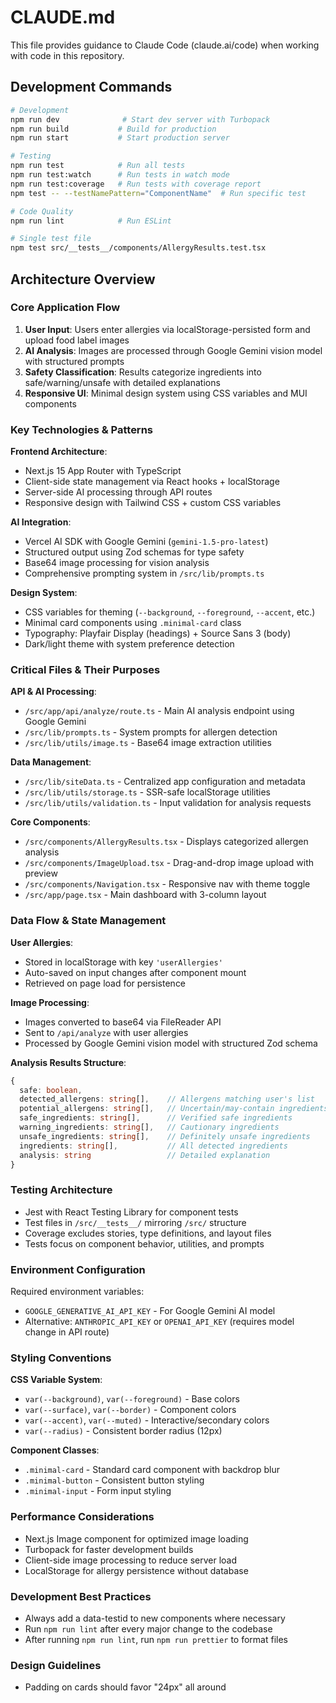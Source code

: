 # CLAUDE.md

This file provides guidance to Claude Code (claude.ai/code) when working with code in this repository.

## Development Commands

```bash
# Development
npm run dev              # Start dev server with Turbopack
npm run build           # Build for production
npm run start           # Start production server

# Testing
npm run test            # Run all tests
npm run test:watch      # Run tests in watch mode
npm run test:coverage   # Run tests with coverage report
npm test -- --testNamePattern="ComponentName"  # Run specific test

# Code Quality
npm run lint            # Run ESLint

# Single test file
npm test src/__tests__/components/AllergyResults.test.tsx
```

## Architecture Overview

### Core Application Flow

1. **User Input**: Users enter allergies via localStorage-persisted form and upload food label images
2. **AI Analysis**: Images are processed through Google Gemini vision model with structured prompts
3. **Safety Classification**: Results categorize ingredients into safe/warning/unsafe with detailed explanations
4. **Responsive UI**: Minimal design system using CSS variables and MUI components

### Key Technologies & Patterns

**Frontend Architecture**:

- Next.js 15 App Router with TypeScript
- Client-side state management via React hooks + localStorage
- Server-side AI processing through API routes
- Responsive design with Tailwind CSS + custom CSS variables

**AI Integration**:

- Vercel AI SDK with Google Gemini (`gemini-1.5-pro-latest`)
- Structured output using Zod schemas for type safety
- Base64 image processing for vision analysis
- Comprehensive prompting system in `/src/lib/prompts.ts`

**Design System**:

- CSS variables for theming (`--background`, `--foreground`, `--accent`, etc.)
- Minimal card components using `.minimal-card` class
- Typography: Playfair Display (headings) + Source Sans 3 (body)
- Dark/light theme with system preference detection

### Critical Files & Their Purposes

**API & AI Processing**:

- `/src/app/api/analyze/route.ts` - Main AI analysis endpoint using Google Gemini
- `/src/lib/prompts.ts` - System prompts for allergen detection
- `/src/lib/utils/image.ts` - Base64 image extraction utilities

**Data Management**:

- `/src/lib/siteData.ts` - Centralized app configuration and metadata
- `/src/lib/utils/storage.ts` - SSR-safe localStorage utilities
- `/src/lib/utils/validation.ts` - Input validation for analysis requests

**Core Components**:

- `/src/components/AllergyResults.tsx` - Displays categorized allergen analysis
- `/src/components/ImageUpload.tsx` - Drag-and-drop image upload with preview
- `/src/components/Navigation.tsx` - Responsive nav with theme toggle
- `/src/app/page.tsx` - Main dashboard with 3-column layout

### Data Flow & State Management

**User Allergies**:

- Stored in localStorage with key `'userAllergies'`
- Auto-saved on input changes after component mount
- Retrieved on page load for persistence

**Image Processing**:

- Images converted to base64 via FileReader API
- Sent to `/api/analyze` with user allergies
- Processed by Google Gemini vision model with structured Zod schema

**Analysis Results Structure**:

```typescript
{
  safe: boolean,
  detected_allergens: string[],    // Allergens matching user's list
  potential_allergens: string[],   // Uncertain/may-contain ingredients
  safe_ingredients: string[],      // Verified safe ingredients
  warning_ingredients: string[],   // Cautionary ingredients
  unsafe_ingredients: string[],    // Definitely unsafe ingredients
  ingredients: string[],           // All detected ingredients
  analysis: string                 // Detailed explanation
}
```

### Testing Architecture

- Jest with React Testing Library for component tests
- Test files in `/src/__tests__/` mirroring `/src/` structure
- Coverage excludes stories, type definitions, and layout files
- Tests focus on component behavior, utilities, and prompts

### Environment Configuration

Required environment variables:

- `GOOGLE_GENERATIVE_AI_API_KEY` - For Google Gemini AI model
- Alternative: `ANTHROPIC_API_KEY` or `OPENAI_API_KEY` (requires model change in API route)

### Styling Conventions

**CSS Variable System**:

- `var(--background)`, `var(--foreground)` - Base colors
- `var(--surface)`, `var(--border)` - Component colors
- `var(--accent)`, `var(--muted)` - Interactive/secondary colors
- `var(--radius)` - Consistent border radius (12px)

**Component Classes**:

- `.minimal-card` - Standard card component with backdrop blur
- `.minimal-button` - Consistent button styling
- `.minimal-input` - Form input styling

### Performance Considerations

- Next.js Image component for optimized image loading
- Turbopack for faster development builds
- Client-side image processing to reduce server load
- LocalStorage for allergy persistence without database

### Development Best Practices

- Always add a data-testid to new components where necessary
- Run `npm run lint` after every major change to the codebase
- After running `npm run lint`, run `npm run prettier` to format files

### Design Guidelines

- Padding on cards should favor "24px" all around
